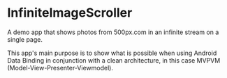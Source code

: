 # InfiniteImageScroller
A demo app that shows photos from 500px.com in an infinite stream on a single page.

This app's main purpose is to show what is possible when using Android Data Binding in conjunction with a clean architecture, in this case MVPVM (Model-View-Presenter-Viewmodel).
